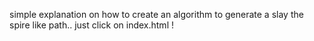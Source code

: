 simple explanation on how to create an algorithm to generate a slay the spire like path.. just click on index.html !
